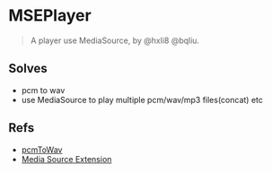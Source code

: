 # MSEPlayer

> A player use MediaSource, by @hxli8 @bqliu.

## Solves

- pcm to wav
- use MediaSource to play multiple pcm/wav/mp3 files(concat) etc

## Refs

- [pcmToWav](https://segmentfault.com/a/1190000017982073?utm_source=tag-newest)
- [Media Source Extension](https://developer.mozilla.org/zh-CN/docs/Web/API/Media_Source_Extensions_API)
